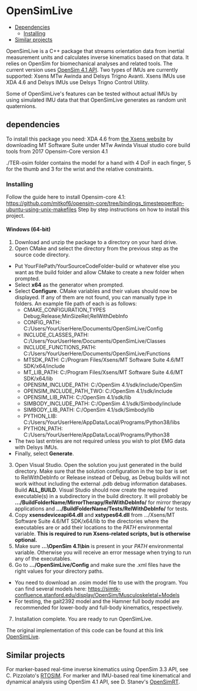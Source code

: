 # OpenSimLive

- [Dependencies](#dependencies)
  * [Installing](#installing)
- [Similar projects](#similar-projects)
<!-- toc -->


OpenSimLive is a C++ package that streams orientation data from inertial measurement units and calculates inverse kinematics based on that data. It relies on OpenSim for biomechanical analyses and related tools. The current version uses [OpenSim 4.1 API](https://simtk.org/api_docs/opensim/api_docs/index.html). Two types of IMUs are currently supported: Xsens MTw Awinda and Delsys Trigno Avanti. Xsens IMUs use XDA 4.6 and Delsys IMUs use Delsys Trigno Control Utility.

Some of OpenSimLive's features can be tested without actual IMUs by using simulated IMU data that that OpenSimLive generates as random unit quaternions.

## dependencies
To install this package you need:
 XDA 4.6 from [the Xsens website](https://www.xsens.com/software-downloads) by downloading MT Software Suite under MTw Awinda
 Visual studio core build tools from 2017
 Opensim-Core version 4.1

./TER-osim folder contains the model for a hand with 4 DoF in each finger, 5 for the thumb and 3 for the wrist and the relative constraints.


### Installing

Follow the guide here to install Opensim-core 4.1:	https://github.com/mitkof6/opensim-core/tree/bindings_timestepper#on-ubuntu-using-unix-makefiles
Step by step instructions on how to install this project.

#### Windows (64-bit)

1. Download and unzip the package to a directory on your hard drive.
2. Open CMake and select the directory from the previous step as the source code directory.
- Put YourFilePath/YourSourceCodeFolder-build or whatever else you want as the build folder and allow CMake to create a new folder when prompted.
- Select **x64** as the generator when prompted.
- Select **Configure**. CMake variables and their values should now be displayed. If any of them are not found, you can manually type in folders. An example file path of each is as follows:
   - CMAKE_CONFIGURATION_TYPES  Debug;Release;MinSizeRel;RelWithDebInfo
   - CONFIG_PATH:               C:/Users/YourUserHere/Documents/OpenSimLive/Config
   - INCLUDE_CLASSES_PATH:      C:/Users/YourUserHere/Documents/OpenSimLive/Classes
   - INCLUDE_FUNCTIONS_PATH:    C:/Users/YourUserHere/Documents/OpenSimLive/Functions
   - MTSDK_PATH:                C:/Program Files/Xsens/MT Software Suite 4.6/MT SDK/x64/include
   - MT_LIB_PATH:               C:/Program Files/Xsens/MT Software Suite 4.6/MT SDK/x64/lib
   - OPENSIM_INCLUDE_PATH:      C:/OpenSim 4.1/sdk/include/OpenSim
   - OPENSIM_INCLUDE_PATH_TWO:  C:/OpenSim 4.1/sdk/include
   - OPENSIM_LIB_PATH:          C:/OpenSim 4.1/sdk/lib
   - SIMBODY_INCLUDE_PATH:      C:/OpenSim 4.1/sdk/Simbody/include
   - SIMBODY_LIB_PATH:          C:/OpenSim 4.1/sdk/Simbody/lib
   - PYTHON_LIB:				  C:/Users/YourUserHere/AppData/Local/Programs/Python38/libs
   - PYTHON_PATH:				  C:/Users/YourUserHere/AppData/Local/Programs/Python38
- The two last entries are not required unless you wish to plot EMG data with Delsys IMUs.
- Finally, select **Generate**.
3. Open Visual Studio. Open the solution you just generated in the build directory. Make sure that the solution configuration in the top bar is set to RelWithDebInfo or Release instead of Debug, as Debug builds will not work without including the external .pdb debug information databases. Build **ALL_BUILD**. Visual Studio should now create the required executable(s) in a subdirectory in the build directory. It will probably be **.../BuildFolderName/MirrorTherapy/RelWithDebInfo/** for mirror therapy applications and **.../BuildFolderName/Tests/RelWithDebInfo/** for tests.
4. Copy **xsensdeviceapi64.dll** and **xstypes64.dll** from .../Xsens/MT Software Suite 4.6/MT SDK/x64/lib to the directories where the executables are or add their locations to the *PATH* environmental variable. **This is required to run Xsens-related scripts, but is otherwise optional.**
5. Make sure **...\OpenSim 4.1\bin** is present in your *PATH* environmental variable. Otherwise you will receive an error message when trying to run any of the executables.
6. Go to **.../OpenSimLive/Config** and make sure the .xml files have the right values for your directory paths.
- You need to download an .osim model file to use with the program. You can find several models here: https://simtk-confluence.stanford.edu/display/OpenSim/Musculoskeletal+Models
- For testing, the gait2392 model and the Hamner full body model are recommended for lower-body and full-body kinematics, respectively.
7. Installation complete. You are ready to run OpenSimLive.

The original implementation of this code can be found at this link [OpenSimLive](https://github.com/jerela/OpenSimLive).
## Similar projects

For marker-based real-time inverse kinematics using OpenSim 3.3 API, see C. Pizzolato's [RTOSIM](https://github.com/RealTimeBiomechanics/rtosim/).
For marker and IMU-based real time kinematical and dynamical analysis using OpenSim 4.1 API, see D. Stanev's [OpenSimRT](https://github.com/mitkof6/OpenSimRT).
